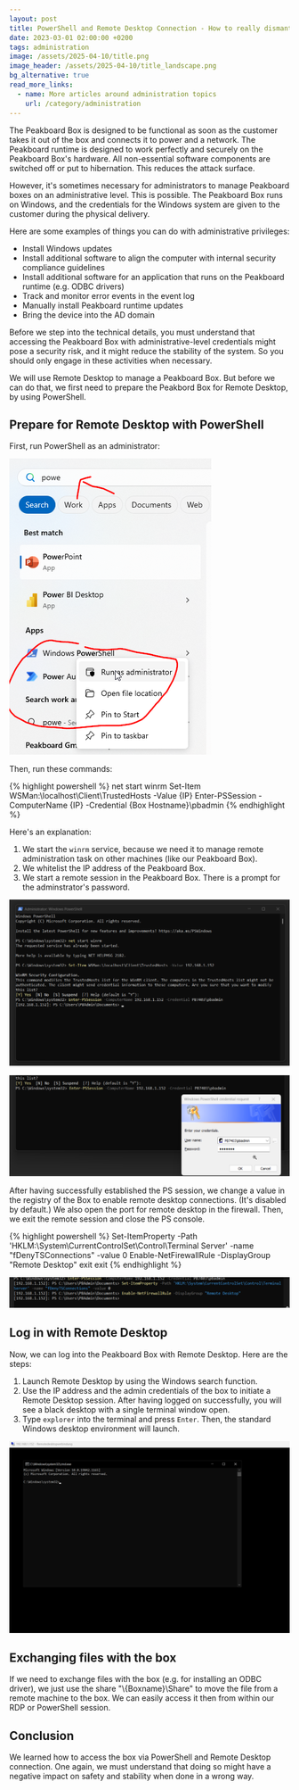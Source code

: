 ```yaml
---
layout: post
title: PowerShell and Remote Desktop Connection - How to really dismantle a Peakboard box
date: 2023-03-01 02:00:00 +0200
tags: administration
image: /assets/2025-04-10/title.png
image_header: /assets/2025-04-10/title_landscape.png
bg_alternative: true
read_more_links:
  - name: More articles around administration topics
    url: /category/administration
---
```

The Peakboard Box is designed to be functional as soon as the customer takes it out of the box and connects it to power and a network. The Peakboard runtime is designed to work perfectly and securely on the Peakboard Box's hardware. All non-essential software components are switched off or put to hibernation. This reduces the attack surface.

However, it's sometimes necessary for administrators to manage Peakboard boxes on an administrative level. This is possible. The Peakboard Box runs on Windows, and the credentials for the Windows system are given to the customer during the physical delivery.

Here are some examples of things you can do with administrative privileges:

- Install Windows updates
- Install additional software to align the computer with internal security compliance guidelines
- Install additional software for an application that runs on the Peakboard runtime (e.g. ODBC drivers)
- Track and monitor error events in the event log
- Manually install Peakboard runtime updates
- Bring the device into the AD domain

Before we step into the technical details, you must understand that accessing the Peakboard Box with administrative-level credentials might pose a security risk, and it might reduce the stability of the system. So you should only engage in these activities when necessary.

We will use Remote Desktop to manage a Peakboard Box. But before we can do that, we first need to prepare the Peakbord Box for Remote Desktop, by using PowerShell.

## Prepare for Remote Desktop with PowerShell

First, run PowerShell as an administrator:

![image](/assets/2025-04-10/010.png)

Then, run these commands:

{% highlight powershell %}
net start winrm
Set-Item WSMan:\localhost\Client\TrustedHosts -Value {IP}
Enter-PSSession -ComputerName {IP} -Credential {Box Hostname}\pbadmin
{% endhighlight %}

Here's an explanation:

1. We start the `winrm` service, because we need it to manage remote administration task on other machines (like our Peakboard Box).
2. We whitelist the IP address of the Peakboard Box.
3. We start a remote session in the Peakboard Box. There is a prompt for the adminstrator's password.

![image](/assets/2025-04-10/020.png)

![image](/assets/2025-04-10/025.png)

After having successfully established the PS session, we change a value in the registry of the Box to enable remote desktop connections. (It's disabled by default.) We also open the port for remote desktop in the firewall. Then, we exit the remote session and close the PS console.

{% highlight powershell %}
Set-ItemProperty -Path 'HKLM:\System\CurrentControlSet\Control\Terminal Server' -name "fDenyTSConnections" -value 0
Enable-NetFirewallRule -DisplayGroup "Remote Desktop"
exit
exit
{% endhighlight %}

![image](/assets/2025-04-10/030.png)

## Log in with Remote Desktop

Now, we can log into the Peakboard Box with Remote Desktop. Here are the steps:

1. Launch Remote Desktop by using the Windows search function. 
2. Use the IP address and the admin credentials of the box to initiate a Remote Desktop session. After having logged on successfully, you will see a black desktop with a single terminal window open.
3. Type `explorer` into the terminal and press `Enter`. Then, the standard Windows desktop environment will launch.

![image](/assets/2025-04-10/040.png)

## Exchanging files with the box

If we need to exchange files with the box (e.g. for installing an ODBC driver), we just use the share "\\{Boxname}\Share" to move the file from a remote machine to the box. We can easily access it then from within our RDP or PowerShell session.

## Conclusion

We learned how to access the box via PowerShell and Remote Desktop connection. One again, we must understand that doing so might have a negative impact on safety and stability when done in a wrong way.

